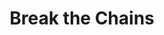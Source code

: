 ---
pid: mp182
title: Break the Chains
location_transcription: City Hall/Criminal Justice Center
coordinates: "[-75.161753195559, 39.953520271585]"
zipcode: '19103'
gen_neighborhood: Center City
neighborhood: Rittenhouse Square,Avenue of The Arts,Logan Square,Fitler Square
outside_phl: 
age: '31'
age_range: 30-39
instagram: 
image_file_name: mp_182.jpg
proposal_transcription: |-
  Bring attention to mass incarceration - the causes + the consequences + ways Philadelphia can change that - or break the chains.

  Uneven scales of justice to show imbalance in system.
topic: Inequality,Social Justice,Freedom
topic_summary: 0, 0, 0
type: Sculpture Statue
keywords_other: Justice, Mass incarceration
credit: Meghan
image_labels: 
twitter: 
facebook: 
permalink: "/monuments/mp182/"
layout: item-page
---
